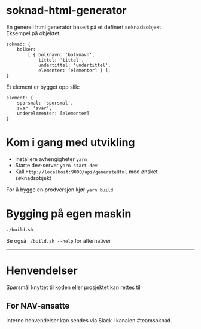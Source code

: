 soknad-html-generator
====================

En generell html generator basert på et definert søknadsobjekt.<br/>Eksempel på objektet:

```
soknad: {
    bolker:
        [ { bolknavn: 'bolknavn',
            tittel: 'tittel',
            undertittel: 'undertittel',
            elementer: [elementer] } ],
}
```

Et element er bygget opp slik:
```
element: {
    sporsmal: 'sporsmal',
    svar: 'svar',
    underelementer: [elementer]
}
```

# Kom i gang med utvikling

* Installere avhengigheter `yarn`
* Starte dev-server `yarn start-dev`
* Kall `http://localhost:9000/api/generateHtml` med ønsket søknadsobjekt

For å bygge en prodversjon kjør `yarn build`

# Bygging på egen maskin

`./build.sh` 

Se også `./build.sh --help` for alternativer 

---

# Henvendelser

Spørsmål knyttet til koden eller prosjektet kan rettes til <epost>

## For NAV-ansatte

Interne henvendelser kan sendes via Slack i kanalen #teamsoknad.
